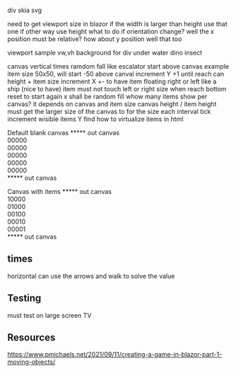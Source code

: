﻿
div
skia
svg

need to get viewport size in blazor
if the width is larger than height use that one if other way use height
what to do if orientation change?
	well the x position must be relative? how about y position well that too

viewport sample
	vw,vh
background for div
	under water
	dino
	insect
	
canvas
	vertical times ramdom fall
	like escalator
	start above canvas
		example item size 50x50, will start -50 above canval
	increment Y +1 until reach can height + item size
	increment X +- to have item floating right or left like a ship (nice to have)
	item must not touch left or right size
	when reach bottom reset to start again
		x shall be random fill
	whow many items show per canvas?
		it depends on canvas and item size
		canvas height / item height
	must get the larger size of the canvas to for the size
	each interval tick increment wisible items Y 
	find how to virtualize items in html
		
Default blank canvas
	***** out canvas		
	00000	
	00000	
	00000	
	00000	
	00000	
	***** out canvas
		
Canvas with items
***** out canvas		
10000	
01000	
00100	
00010	
00001	
***** out canvas
		
		
		
## times
horizontal
	can use the arrows and walk to solve the value
 

## Testing
must test on large screen TV

## Resources
https://www.pmichaels.net/2021/09/11/creating-a-game-in-blazor-part-1-moving-objects/